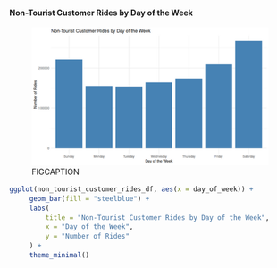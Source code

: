 #### Non-Tourist Customer Rides by Day of the Week

<figure class="float-right">
  <a href="../images/Non-Tourist_Customer_Rides_by_Day_of_the_Week.png" target="_blank" title="Select image to open full sized chart">
  <img src="../images/thumbnails/Non-Tourist_Customer_Rides_by_Day_of_the_Week.png" alt="ALT_TEXT">
  </a>
  <figcaption>
  FIGCAPTION
  </figcaption>
</figure>



```R
ggplot(non_tourist_customer_rides_df, aes(x = day_of_week)) +
     geom_bar(fill = "steelblue") +
     labs(
         title = "Non-Tourist Customer Rides by Day of the Week",
         x = "Day of the Week",
         y = "Number of Rides"
     ) +
     theme_minimal()
```
